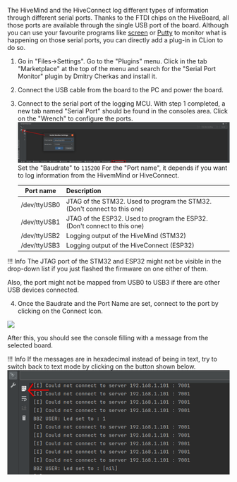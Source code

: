 The HiveMind and the HiveConnect log different types of information through different serial ports. Thanks to the FTDI chips on the HiveBoard, all those ports are available through the single USB port of the board.  Although you can use your favourite programs like [screen](https://www.cyberciti.biz/hardware/5-linux-unix-commands-for-connecting-to-the-serial-console) or [Putty](https://www.putty.org/) to monitor what is happening on those serial ports, you can directly add a plug-in in CLion to do so.

1. Go in "Files->Settings". Go to the "Plugins" menu. Click in the tab "Marketplace" at the top of the menu and search for the "Serial Port Monitor" plugin by Dmitry Cherkas and install it.

2. Connect the USB cable from the board to the PC and power the board.

3. Connect to the serial port of the logging MCU. With step 1 completed, a new tab named "Serial Port" should be found in the consoles area. Click on the "Wrench" to configure the ports.![](../img/serial_configure.png)
   Set the "Baudrate" to `115200`
   For the "Port name", it depends if you want to log information from the HivemMind or HiveConnect. 

   |  Port name   | Description                                                  |
   | :----------: | ------------------------------------------------------------ |
   | /dev/ttyUSB0 | JTAG of the STM32. Used to program the STM32. (Don't connect to this one) |
   | /dev/ttyUSB1 | JTAG of the ESP32. Used to program the ESP32. (Don't connect to this one) |
   | /dev/ttyUSB2 | Logging output of the HiveMind (STM32)                       |
   | /dev/ttyUSB3 | Logging output of the HiveConnect (ESP32)                    |


!!! Info
	The JTAG port of the STM32 and ESP32 might not be visible in the drop-down list if you just flashed the firmware on one either of them. 

Also, the port might not be mapped from USB0 to USB3 if there are other USB devices connected.

4. Once the Baudrate and the Port Name are set, connect to the port by clicking on the Connect Icon. 

<img style="display:block; margin:auto" src="/home/etienne/git/SwarmUS-doc/docs/sections/reference/img/serial_connect.png">

After this, you should see the console filling with a message from the selected board.



!!! Info
	If the messages are in hexadecimal instead of being in text, try to switch back to text mode by clicking on the button shown below. ![serial_hex](../img/serial_hex.png)

